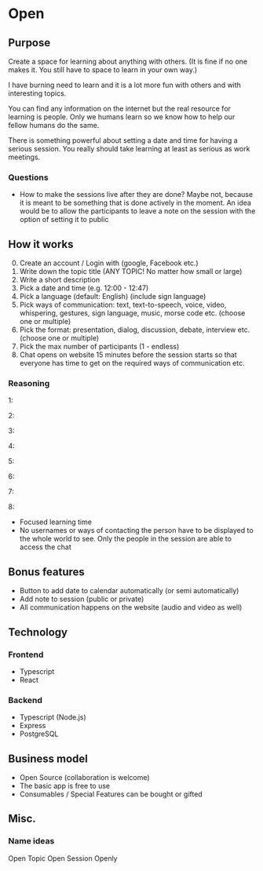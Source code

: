 # Open

## Purpose

Create a space for learning about anything with others. (It is fine if no one makes it. You still have to space to learn in your own way.)

I have burning need to learn and it is a lot more fun with others and with interesting topics.

You can find any information on the internet but the real resource for learning is people.
Only we humans learn so we know how to help our fellow humans do the same.

There is something powerful about setting a date and time for having a serious session. You really should take learning at least as serious as work meetings.

### Questions

- How to make the sessions live after they are done?
  Maybe not, because it is meant to be something that is done actively in the moment.
  An idea would be to allow the participants to leave a note on the session with the option of setting it to public

## How it works

0. Create an account / Login with (google, Facebook etc.)
1. Write down the topic title (ANY TOPIC! No matter how small or large)
2. Write a short description
3. Pick a date and time (e.g. 12:00 - 12:47)
4. Pick a language (default: English) (include sign language)
5. Pick ways of communication: text, text-to-speech, voice, video, whispering, gestures, sign language, music, morse code etc. (choose one or multiple)
6. Pick the format: presentation, dialog, discussion, debate, interview etc. (choose one or multiple)
7. Pick the max number of participants (1 - endless)
8. Chat opens on website 15 minutes before the session starts so that everyone has time to get on the required ways of communication etc.

### Reasoning

1:

2:

3:

4:

5:

6:

7:

8:

- Focused learning time
- No usernames or ways of contacting the person have to be displayed to the whole world to see. Only the people in the session are able to access the chat

## Bonus features

- Button to add date to calendar automatically (or semi automatically)
- Add note to session (public or private)
- All communication happens on the website (audio and video as well)

## Technology

### Frontend

- Typescript
- React

### Backend

- Typescript (Node.js)
- Express
- PostgreSQL

## Business model

- Open Source (collaboration is welcome)
- The basic app is free to use
- Consumables / Special Features can be bought or gifted

## Misc.

### Name ideas

Open Topic
Open Session
Openly
